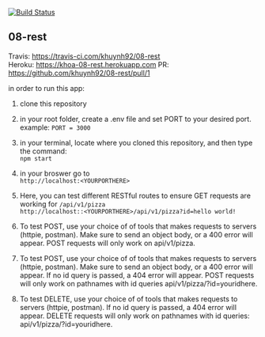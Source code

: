 [![Build Status](https://travis-ci.com/khuynh92/08-rest.svg?branch=master)](https://travis-ci.com/khuynh92/08-rest)

## 08-rest

  Travis: https://travis-ci.com/khuynh92/08-rest  
  Heroku: https://khoa-08-rest.herokuapp.com
  PR: https://github.com/khuynh92/08-rest/pull/1

in order to run this app:

 1. clone this repository

 2. in your root folder, create a .env file and set PORT to your desired port.  example: `PORT = 3000` 
3. in your terminal, locate where you cloned this repository, and then type the command:  
      `npm start`  
4. in your broswer go to  
`http://localhost:<YOURPORTHERE>`  

5. Here, you can test different RESTful routes to ensure GET requests are working for `/api/v1/pizza`  
    `http://localhost::<YOURPORTHERE>/api/v1/pizza?id=hello world!`   

6. To test POST, use your choice of of tools that makes requests to servers (httpie, postman). Make sure to send an object body, or a 400 error will appear. POST requests will only work on api/v1/pizza.

7. To test POST, use your choice of of tools that makes requests to servers (httpie, postman). Make sure to send an object body, or a 400 error will appear. If no id query is passed, a 404 error will appear. POST requests will only work on pathnames with id queries api/v1/pizza/?id=youridhere.

8. To test DELETE, use your choice of of tools that makes requests to servers (httpie, postman). If no id query is passed, a 404 error will appear. DELETE requests will only work on pathnames with id queries: api/v1/pizza/?id=youridhere.



